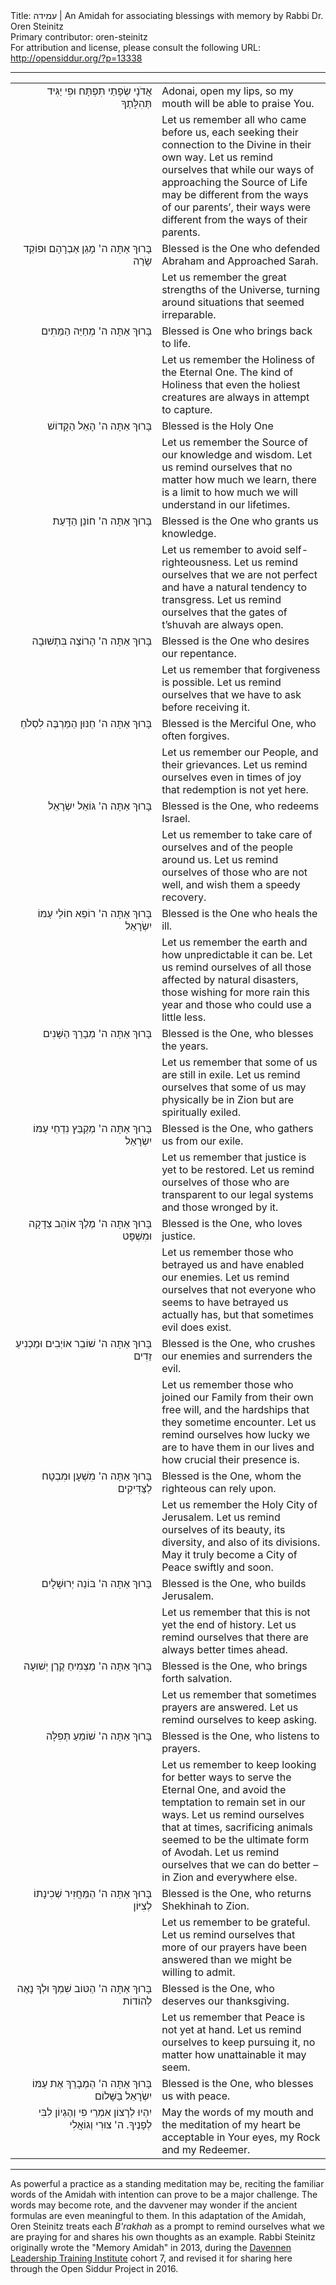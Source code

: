 <html>
<head></head>
<body>
Title: עמידה | An Amidah for associating blessings with memory by Rabbi Dr. Oren Steinitz<br />
Primary contributor: oren-steinitz<br />
For attribution and license, please consult the following URL: <a href="http://opensiddur.org/?p=13338">http://opensiddur.org/?p=13338</a>
<p />
<hr />

<table style="margin-left: auto;margin-right: auto;">
<tbody>
<tr><td style="vertical-align:top;" width="46%">
<div class="liturgy" style="text-align: right;"><span lang="he">
אֲדֹנָי
 שְׂפָתַי תִּפְתָּח 
וּפִי יַגִּיד תְּהִלָּתֶךָ
</span></div></td>

<td style="vertical-align:top;" width="53%"><div class="english">
Adonai, 
open my lips, 
so my mouth will be able to praise You.
</div></td>
</tr>


<tr><td style="vertical-align:top;" width="46%">
<div class="liturgy" style="text-align: right;"><span lang="he">

</span></div></td>

<td style="vertical-align:top;" width="53%"><div class="english">
Let us remember all who came before us, each seeking their connection to the Divine in their own way. 
Let us remind ourselves that while our ways of approaching the Source of Life may be different from the ways of our parents’, their ways were different from the ways of their parents.
</div></td>
</tr>


<tr><td style="vertical-align:top;" width="46%">
<div class="liturgy" style="text-align: right;"><span lang="he">
בָּרוּךְ אַתָּה ה' מָגֵן אַבְרָהָם וּפוֹקֵד שָֹרַה
</span></div></td>

<td style="vertical-align:top;" width="53%"><div class="english">
Blessed is the One who defended Abraham and Approached Sarah.
</div></td>
</tr>


<tr><td style="vertical-align:top;" width="46%">
<div class="liturgy" style="text-align: right;"><span lang="he">

</span></div></td>

<td style="vertical-align:top;" width="53%"><div class="english">
Let us remember the great strengths of the Universe, turning around situations that seemed irreparable.
</div></td>
</tr>


<tr><td style="vertical-align:top;" width="46%">
<div class="liturgy" style="text-align: right;"><span lang="he">
בָּרוּךְ אַתָּה ה' מְחַיֵּה הַמֵּתִים
</span></div></td>

<td style="vertical-align:top;" width="53%"><div class="english">
Blessed is One who brings back to life.
</div></td>
</tr>


<tr><td style="vertical-align:top;" width="46%">
<div class="liturgy" style="text-align: right;"><span lang="he">

</span></div></td>

<td style="vertical-align:top;" width="53%"><div class="english">
Let us remember the Holiness of the Eternal One. The kind of Holiness that even the holiest creatures are always in attempt to capture.
</div></td>
</tr>


<tr><td style="vertical-align:top;" width="46%">
<div class="liturgy" style="text-align: right;"><span lang="he">
בָּרוּךְ אַתָּה ה' הָאֵל הַקָּדוֹשׁ
</span></div></td>

<td style="vertical-align:top;" width="53%"><div class="english">
Blessed is the Holy One
</div></td>
</tr>


<tr><td style="vertical-align:top;" width="46%">
<div class="liturgy" style="text-align: right;"><span lang="he">

</span></div></td>

<td style="vertical-align:top;" width="53%"><div class="english">
Let us remember the Source of our knowledge and wisdom.
Let us remind ourselves that no matter how much we learn, there is a limit to how much we will understand in our lifetimes.
</div></td>
</tr>


<tr><td style="vertical-align:top;" width="46%">
<div class="liturgy" style="text-align: right;"><span lang="he">
בָּרוּךְ אַתָּה ה' חוֹנֵן הַדָּעַת
</span></div></td>

<td style="vertical-align:top;" width="53%"><div class="english">
Blessed is the One who grants us knowledge.
</div></td>
</tr>


<tr><td style="vertical-align:top;" width="46%">
<div class="liturgy" style="text-align: right;"><span lang="he">

</span></div></td>

<td style="vertical-align:top;" width="53%"><div class="english">
Let us remember to avoid self-righteousness.
Let us remind ourselves that we are not perfect and have a natural tendency to transgress.
Let us remind ourselves that the gates of t’shuvah are always open.
</div></td>
</tr>


<tr><td style="vertical-align:top;" width="46%">
<div class="liturgy" style="text-align: right;"><span lang="he">
בָּרוּךְ אַתָּה ה' הָרוֹצֶה בִּתְשׁוּבָה
</span></div></td>

<td style="vertical-align:top;" width="53%"><div class="english">
Blessed is the One who desires our repentance.
</div></td>
</tr>


<tr><td style="vertical-align:top;" width="46%">
<div class="liturgy" style="text-align: right;"><span lang="he">

</span></div></td>

<td style="vertical-align:top;" width="53%"><div class="english">
Let us remember that forgiveness is possible.
Let us remind ourselves that we have to ask before receiving it.
</div></td>
</tr>


<tr><td style="vertical-align:top;" width="46%">
<div class="liturgy" style="text-align: right;"><span lang="he">
בָּרוּךְ אַתָּה ה' חַנּוּן הַמַּרְבֶּה לִסְלֹחַ
</span></div></td>

<td style="vertical-align:top;" width="53%"><div class="english">
Blessed is the Merciful One, who often forgives.
</div></td>
</tr>


<tr><td style="vertical-align:top;" width="46%">
<div class="liturgy" style="text-align: right;"><span lang="he">

</span></div></td>

<td style="vertical-align:top;" width="53%"><div class="english">
Let us remember our People, and their grievances.
Let us remind ourselves even in times of joy that redemption is not yet here.
</div></td>
</tr>


<tr><td style="vertical-align:top;" width="46%">
<div class="liturgy" style="text-align: right;"><span lang="he">
בָּרוּךְ אַתָּה ה' גּוֹאֵל יִשְׂרָאֵל
</span></div></td>

<td style="vertical-align:top;" width="53%"><div class="english">
Blessed is the One, who redeems Israel.
</div></td>
</tr>


<tr><td style="vertical-align:top;" width="46%">
<div class="liturgy" style="text-align: right;"><span lang="he">

</span></div></td>

<td style="vertical-align:top;" width="53%"><div class="english">
Let us remember to take care of ourselves and of the people around us.
Let us remind ourselves of those who are not well, and wish them a speedy recovery.
</div></td>
</tr>


<tr><td style="vertical-align:top;" width="46%">
<div class="liturgy" style="text-align: right;"><span lang="he">
בָּרוּךְ אַתָּה ה' רוֹפֵא חוֹלֵי עַמּוֹ יִשְׂרָאֵל
</span></div></td>

<td style="vertical-align:top;" width="53%"><div class="english">
Blessed is the One who heals the ill.
</div></td>
</tr>


<tr><td style="vertical-align:top;" width="46%">
<div class="liturgy" style="text-align: right;"><span lang="he">

</span></div></td>

<td style="vertical-align:top;" width="53%"><div class="english">
Let us remember the earth and how unpredictable it can be.
Let us remind ourselves of all those affected by natural disasters, those wishing for more rain this year and those who could use a little less.
</div></td>
</tr>


<tr><td style="vertical-align:top;" width="46%">
<div class="liturgy" style="text-align: right;"><span lang="he">
בָּרוּךְ אַתָּה ה' מְבָרֵךְ הַשָּׁנִים
</span></div></td>

<td style="vertical-align:top;" width="53%"><div class="english">
Blessed is the One, who blesses the years.
</div></td>
</tr>


<tr><td style="vertical-align:top;" width="46%">
<div class="liturgy" style="text-align: right;"><span lang="he">

</span></div></td>

<td style="vertical-align:top;" width="53%"><div class="english">
Let us remember that some of us are still in exile.
Let us remind ourselves that some of us may physically be in Zion but are spiritually exiled.
</div></td>
</tr>


<tr><td style="vertical-align:top;" width="46%">
<div class="liturgy" style="text-align: right;"><span lang="he">
בָּרוּךְ אַתָּה ה' מְקַבֵּץ נִדְחֵי עַמּוֹ יִשְׂרָאֵל
</span></div></td>

<td style="vertical-align:top;" width="53%"><div class="english">
Blessed is the One, who gathers us from our exile.
</div></td>
</tr>


<tr><td style="vertical-align:top;" width="46%">
<div class="liturgy" style="text-align: right;"><span lang="he">

</span></div></td>

<td style="vertical-align:top;" width="53%"><div class="english">
Let us remember that justice is yet to be restored.
Let us remind ourselves of those who are transparent to our legal systems and those wronged by it.
</div></td>
</tr>


<tr><td style="vertical-align:top;" width="46%">
<div class="liturgy" style="text-align: right;"><span lang="he">
בָּרוּךְ אַתָּה ה' מֶלֶךְ אוֹהֵב צְדָקָה וּמִשְׁפָּט
</span></div></td>

<td style="vertical-align:top;" width="53%"><div class="english">
Blessed is the One, who loves justice.
</div></td>
</tr>


<tr><td style="vertical-align:top;" width="46%">
<div class="liturgy" style="text-align: right;"><span lang="he">

</span></div></td>

<td style="vertical-align:top;" width="53%"><div class="english">
Let us remember those who betrayed us and have enabled our enemies.
Let us remind ourselves that not everyone who seems to have betrayed us actually has, but that sometimes evil does exist.
</div></td>
</tr>


<tr><td style="vertical-align:top;" width="46%">
<div class="liturgy" style="text-align: right;"><span lang="he">
בָּרוּךְ אַתָּה ה' שׁוֹבֵר אוֹיְבִים וּמַכְנִיעַ זֵדִים
</span></div></td>

<td style="vertical-align:top;" width="53%"><div class="english">
Blessed is the One, who crushes our enemies and surrenders the evil.
</div></td>
</tr>


<tr><td style="vertical-align:top;" width="46%">
<div class="liturgy" style="text-align: right;"><span lang="he">

</span></div></td>

<td style="vertical-align:top;" width="53%"><div class="english">
Let us remember those who joined our Family from their own free will, and the hardships that they sometime encounter.
Let us remind ourselves how lucky we are to have them in our lives and how crucial their presence is.
</div></td>
</tr>


<tr><td style="vertical-align:top;" width="46%">
<div class="liturgy" style="text-align: right;"><span lang="he">
בָּרוּךְ אַתָּה ה' מִשְׁעָן וּמִבְטָח לַצַּדִּיקִים
</span></div></td>

<td style="vertical-align:top;" width="53%"><div class="english">
Blessed is the One, whom the righteous can rely upon.
</div></td>
</tr>


<tr><td style="vertical-align:top;" width="46%">
<div class="liturgy" style="text-align: right;"><span lang="he">

</span></div></td>

<td style="vertical-align:top;" width="53%"><div class="english">
Let us remember the Holy City of Jerusalem.
Let us remind ourselves of its beauty, its diversity, and also of its divisions. May it truly become a City of Peace swiftly and soon.
</div></td>
</tr>


<tr><td style="vertical-align:top;" width="46%">
<div class="liturgy" style="text-align: right;"><span lang="he">
בָּרוּךְ אַתָּה ה' בּוֹנֵה יְרוּשָׁלָיִם
</span></div></td>

<td style="vertical-align:top;" width="53%"><div class="english">
Blessed is the One, who builds Jerusalem.
</div></td>
</tr>


<tr><td style="vertical-align:top;" width="46%">
<div class="liturgy" style="text-align: right;"><span lang="he">

</span></div></td>

<td style="vertical-align:top;" width="53%"><div class="english">
Let us remember that this is not yet the end of history.
Let us remind ourselves that there are always better times ahead.
</div></td>
</tr>


<tr><td style="vertical-align:top;" width="46%">
<div class="liturgy" style="text-align: right;"><span lang="he">
בָּרוּךְ אַתָּה ה' מַצְמִיחַ קֶרֶן יְשׁוּעָה
</span></div></td>

<td style="vertical-align:top;" width="53%"><div class="english">
Blessed is the One, who brings forth salvation.
</div></td>
</tr>


<tr><td style="vertical-align:top;" width="46%">
<div class="liturgy" style="text-align: right;"><span lang="he">

</span></div></td>

<td style="vertical-align:top;" width="53%"><div class="english">
Let us remember that sometimes prayers are answered.
Let us remind ourselves to keep asking.
</div></td>
</tr>


<tr><td style="vertical-align:top;" width="46%">
<div class="liturgy" style="text-align: right;"><span lang="he">
בָּרוּךְ אַתָּה ה' שׁוֹמֵעַ תְּפִלָּה
</span></div></td>

<td style="vertical-align:top;" width="53%"><div class="english">
Blessed is the One, who listens to prayers.
</div></td>
</tr>


<tr><td style="vertical-align:top;" width="46%">
<div class="liturgy" style="text-align: right;"><span lang="he">

</span></div></td>

<td style="vertical-align:top;" width="53%"><div class="english">
Let us remember to keep looking for better ways to serve the Eternal One, and avoid the temptation to remain set in our ways. 
Let us remind ourselves that at times, sacrificing animals seemed to be the ultimate form of Avodah.
Let us remind ourselves that we can do better – in Zion and everywhere else.
</div></td>
</tr>


<tr><td style="vertical-align:top;" width="46%">
<div class="liturgy" style="text-align: right;"><span lang="he">
בָּרוּךְ אַתָּה ה' הַמַּחֲזִיר שְׁכִינָתוֹ לְצִיּוֹן
</span></div></td>

<td style="vertical-align:top;" width="53%"><div class="english">
Blessed is the One, who returns Shekhinah to Zion.
</div></td>
</tr>


<tr><td style="vertical-align:top;" width="46%">
<div class="liturgy" style="text-align: right;"><span lang="he">

</span></div></td>

<td style="vertical-align:top;" width="53%"><div class="english">
Let us remember to be grateful. 
Let us remind ourselves that more of our prayers have been answered than we might be willing to admit.
</div></td>
</tr>


<tr><td style="vertical-align:top;" width="46%">
<div class="liturgy" style="text-align: right;"><span lang="he">
בָּרוּךְ אַתָּה ה' הַטּוֹב שִׁמְךָ וּלְךָ נָאֶה לְהוֹדוֹת
</span></div></td>

<td style="vertical-align:top;" width="53%"><div class="english">
Blessed is the One, who deserves our thanksgiving. 
</div></td>
</tr>


<tr><td style="vertical-align:top;" width="46%">
<div class="liturgy" style="text-align: right;"><span lang="he">

</span></div></td>

<td style="vertical-align:top;" width="53%"><div class="english">
Let us remember that Peace is not yet at hand.
Let us remind ourselves to keep pursuing it, no matter how unattainable it may seem.
</div></td>
</tr>


<tr><td style="vertical-align:top;" width="46%">
<div class="liturgy" style="text-align: right;"><span lang="he">
בָּרוּךְ אַתָּה ה' הַמְבָרֵךְ אֶת עַמּוֹ יִשְׂרָאֵל בַּשָּׁלוֹם
</span></div></td>

<td style="vertical-align:top;" width="53%"><div class="english">
Blessed is the One, who blesses us with peace.
</div></td>
</tr>


<tr><td style="vertical-align:top;" width="46%">
<div class="liturgy" style="text-align: right;"><span lang="he">
יִהְיוּ לְרָצוֹן אִמְרֵי פִי וְהֶגְיוֹן לִבִּי לְפָנֶיךָ. ה' צוּרִי וְגוֹאֲלִי
</span></div></td>

<td style="vertical-align:top;" width="53%"><div class="english">
May the words of my mouth and the meditation of my heart be acceptable in Your eyes, my Rock and my Redeemer. 
</div></td>
</tr>
</tbody></table>

<hr />
As powerful a practice as a standing meditation may be, reciting the familiar words of the Amidah with intention can prove to be a major challenge. The words may become rote, and the davvener may wonder if the ancient formulas are even meaningful to them. In this adaptation of the Amidah, Oren Steinitz treats each <em>B'rakhah</em> as a prompt to remind ourselves what we are praying for and shares his own thoughts as an example. Rabbi Steinitz originally wrote the "Memory Amidah" in 2013, during the <a href="http://dlti.org/">Davennen Leadership Training Institute</a> cohort 7, and revised it for sharing here through the Open Siddur Project in 2016.
</body>
</html>
